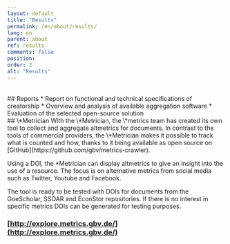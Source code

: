 ```yaml
---
layout: default
title: "Results"
permalink: /en/about/results/
lang: en
parent: about
ref: results
comments: false
position:
order: 2
alt: "Results"
---
```

<!--start editing content here-->
<br/>
## Reports
* Report on functional and technical specifications of creatorship
* Overview and analysis of available aggregation software
* Evaluation of the selected open-source solution

<br/>
## \*Metrician
With the \*Metrician, the \*metrics team has created its own tool to collect and aggregate altmetrics for documents. In contrast to the tools of commercial providers, the \*Metrician makes it possible to track what is counted and how, thanks to it being available as open source on [GitHub](https://github.com/gbv/metrics-crawler). 

Using a DOI, the \*Metrician can display altmetrics to give an insight into the use of a resource. The focus is on alternative metrics from social media such as Twitter, Youtube and Facebook.

The tool is ready to be tested with DOIs for documents from the GoeScholar, SSOAR and EconStor repositories.
If there is no interest in specific metrics DOIs can be generated for testing purposes.

### [http://explore.metrics.gbv.de/](http://explore.metrics.gbv.de/)

